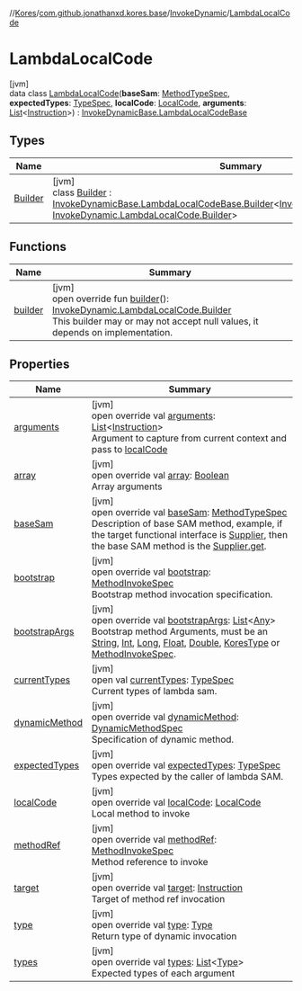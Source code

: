 //[Kores](../../../../index.md)/[com.github.jonathanxd.kores.base](../../index.md)/[InvokeDynamic](../index.md)/[LambdaLocalCode](index.md)

# LambdaLocalCode

[jvm]\
data class [LambdaLocalCode](index.md)(**baseSam**: [MethodTypeSpec](../../../com.github.jonathanxd.kores.common/-method-type-spec/index.md), **expectedTypes**: [TypeSpec](../../-type-spec/index.md), **localCode**: [LocalCode](../../-local-code/index.md), **arguments**: [List](https://kotlinlang.org/api/latest/jvm/stdlib/kotlin.collections/-list/index.html)<[Instruction](../../../com.github.jonathanxd.kores/-instruction/index.md)>) : [InvokeDynamicBase.LambdaLocalCodeBase](../../-invoke-dynamic-base/-lambda-local-code-base/index.md)

## Types

| Name | Summary |
|---|---|
| [Builder](-builder/index.md) | [jvm]<br>class [Builder](-builder/index.md) : [InvokeDynamicBase.LambdaLocalCodeBase.Builder](../../-invoke-dynamic-base/-lambda-local-code-base/-builder/index.md)<[InvokeDynamic.LambdaLocalCode](index.md), [InvokeDynamic.LambdaLocalCode.Builder](-builder/index.md)> |

## Functions

| Name | Summary |
|---|---|
| [builder](builder.md) | [jvm]<br>open override fun [builder](builder.md)(): [InvokeDynamic.LambdaLocalCode.Builder](-builder/index.md)<br>This builder may or may not accept null values, it depends on implementation. |

## Properties

| Name | Summary |
|---|---|
| [arguments](arguments.md) | [jvm]<br>open override val [arguments](arguments.md): [List](https://kotlinlang.org/api/latest/jvm/stdlib/kotlin.collections/-list/index.html)<[Instruction](../../../com.github.jonathanxd.kores/-instruction/index.md)><br>Argument to capture from current context and pass to [localCode](local-code.md) |
| [array](index.md#2057355370%2FProperties%2F-1216412040) | [jvm]<br>open override val [array](index.md#2057355370%2FProperties%2F-1216412040): [Boolean](https://kotlinlang.org/api/latest/jvm/stdlib/kotlin/-boolean/index.html)<br>Array arguments |
| [baseSam](base-sam.md) | [jvm]<br>open override val [baseSam](base-sam.md): [MethodTypeSpec](../../../com.github.jonathanxd.kores.common/-method-type-spec/index.md)<br>Description of base SAM method, example, if the target functional interface is [Supplier](https://docs.oracle.com/javase/8/docs/api/java/util/function/Supplier.html), then the base SAM method is the [Supplier.get](https://docs.oracle.com/javase/8/docs/api/java/util/function/Supplier.html#get--). |
| [bootstrap](index.md#-1299197195%2FProperties%2F-1216412040) | [jvm]<br>open override val [bootstrap](index.md#-1299197195%2FProperties%2F-1216412040): [MethodInvokeSpec](../../../com.github.jonathanxd.kores.common/-method-invoke-spec/index.md)<br>Bootstrap method invocation specification. |
| [bootstrapArgs](index.md#-829302632%2FProperties%2F-1216412040) | [jvm]<br>open override val [bootstrapArgs](index.md#-829302632%2FProperties%2F-1216412040): [List](https://kotlinlang.org/api/latest/jvm/stdlib/kotlin.collections/-list/index.html)<[Any](https://kotlinlang.org/api/latest/jvm/stdlib/kotlin/-any/index.html)><br>Bootstrap method Arguments, must be an [String](https://kotlinlang.org/api/latest/jvm/stdlib/kotlin/-string/index.html), [Int](https://kotlinlang.org/api/latest/jvm/stdlib/kotlin/-int/index.html), [Long](https://kotlinlang.org/api/latest/jvm/stdlib/kotlin/-long/index.html), [Float](https://kotlinlang.org/api/latest/jvm/stdlib/kotlin/-float/index.html), [Double](https://kotlinlang.org/api/latest/jvm/stdlib/kotlin/-double/index.html), [KoresType](../../../com.github.jonathanxd.kores.type/-kores-type/index.md) or [MethodInvokeSpec](../../../com.github.jonathanxd.kores.common/-method-invoke-spec/index.md). |
| [currentTypes](index.md#-1576948329%2FProperties%2F-1216412040) | [jvm]<br>open val [currentTypes](index.md#-1576948329%2FProperties%2F-1216412040): [TypeSpec](../../-type-spec/index.md)<br>Current types of lambda sam. |
| [dynamicMethod](index.md#1166693539%2FProperties%2F-1216412040) | [jvm]<br>open override val [dynamicMethod](index.md#1166693539%2FProperties%2F-1216412040): [DynamicMethodSpec](../../../com.github.jonathanxd.kores.common/-dynamic-method-spec/index.md)<br>Specification of dynamic method. |
| [expectedTypes](expected-types.md) | [jvm]<br>open override val [expectedTypes](expected-types.md): [TypeSpec](../../-type-spec/index.md)<br>Types expected by the caller of lambda SAM. |
| [localCode](local-code.md) | [jvm]<br>open override val [localCode](local-code.md): [LocalCode](../../-local-code/index.md)<br>Local method to invoke |
| [methodRef](index.md#930932209%2FProperties%2F-1216412040) | [jvm]<br>open override val [methodRef](index.md#930932209%2FProperties%2F-1216412040): [MethodInvokeSpec](../../../com.github.jonathanxd.kores.common/-method-invoke-spec/index.md)<br>Method reference to invoke |
| [target](target.md) | [jvm]<br>open override val [target](target.md): [Instruction](../../../com.github.jonathanxd.kores/-instruction/index.md)<br>Target of method ref invocation |
| [type](index.md#-656036835%2FProperties%2F-1216412040) | [jvm]<br>open override val [type](index.md#-656036835%2FProperties%2F-1216412040): [Type](https://docs.oracle.com/javase/8/docs/api/java/lang/reflect/Type.html)<br>Return type of dynamic invocation |
| [types](types.md) | [jvm]<br>open override val [types](types.md): [List](https://kotlinlang.org/api/latest/jvm/stdlib/kotlin.collections/-list/index.html)<[Type](https://docs.oracle.com/javase/8/docs/api/java/lang/reflect/Type.html)><br>Expected types of each argument |
